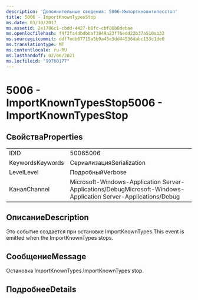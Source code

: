 ```yaml
---
description: 'Дополнительные сведения: 5006-Импорткновнтипесстоп'
title: 5006 - ImportKnownTypesStop
ms.date: 03/30/2017
ms.assetid: 2e1786c1-cbdd-4427-b8fc-cbf86b8debae
ms.openlocfilehash: f4f2fa4dbdbbaf3849a23f76edd22b37a510ab32
ms.sourcegitcommit: ddf7edb67715a5b9a45e3dd44536dabc153c1de0
ms.translationtype: MT
ms.contentlocale: ru-RU
ms.lasthandoff: 02/06/2021
ms.locfileid: "99760177"
---
```

# <a name="5006---importknowntypesstop"></a><span data-ttu-id="bf98e-103">5006 - ImportKnownTypesStop</span><span class="sxs-lookup"><span data-stu-id="bf98e-103">5006 - ImportKnownTypesStop</span></span>

## <a name="properties"></a><span data-ttu-id="bf98e-104">Свойства</span><span class="sxs-lookup"><span data-stu-id="bf98e-104">Properties</span></span>  
  
|||  
|-|-|  
|<span data-ttu-id="bf98e-105">ID</span><span class="sxs-lookup"><span data-stu-id="bf98e-105">ID</span></span>|<span data-ttu-id="bf98e-106">5006</span><span class="sxs-lookup"><span data-stu-id="bf98e-106">5006</span></span>|  
|<span data-ttu-id="bf98e-107">Keywords</span><span class="sxs-lookup"><span data-stu-id="bf98e-107">Keywords</span></span>|<span data-ttu-id="bf98e-108">Сериализация</span><span class="sxs-lookup"><span data-stu-id="bf98e-108">Serialization</span></span>|  
|<span data-ttu-id="bf98e-109">Level</span><span class="sxs-lookup"><span data-stu-id="bf98e-109">Level</span></span>|<span data-ttu-id="bf98e-110">Подробный</span><span class="sxs-lookup"><span data-stu-id="bf98e-110">Verbose</span></span>|  
|<span data-ttu-id="bf98e-111">Канал</span><span class="sxs-lookup"><span data-stu-id="bf98e-111">Channel</span></span>|<span data-ttu-id="bf98e-112">Microsoft-Windows-Application Server-Applications/Debug</span><span class="sxs-lookup"><span data-stu-id="bf98e-112">Microsoft-Windows-Application Server-Applications/Debug</span></span>|  
  
## <a name="description"></a><span data-ttu-id="bf98e-113">Описание</span><span class="sxs-lookup"><span data-stu-id="bf98e-113">Description</span></span>  

 <span data-ttu-id="bf98e-114">Это событие создается при остановке ImportKnownTypes.</span><span class="sxs-lookup"><span data-stu-id="bf98e-114">This event is emitted when the ImportKnownTypes stops.</span></span>  
  
## <a name="message"></a><span data-ttu-id="bf98e-115">Сообщение</span><span class="sxs-lookup"><span data-stu-id="bf98e-115">Message</span></span>  

 <span data-ttu-id="bf98e-116">Остановка ImportKnownTypes.</span><span class="sxs-lookup"><span data-stu-id="bf98e-116">ImportKnownTypes stop.</span></span>  
  
## <a name="details"></a><span data-ttu-id="bf98e-117">Подробнее</span><span class="sxs-lookup"><span data-stu-id="bf98e-117">Details</span></span>
